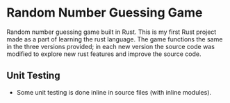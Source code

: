# Random Number Guessing Game
Random number guessing game built in Rust. This is my first Rust project made as a part of learning the rust language. The game functions the same in the three versions provided; in each new version the source code was modified to explore new rust features and improve the source code.

## Unit Testing
- Some unit testing is done inline in source files (with inline modules).
